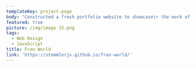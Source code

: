 ```yaml
---
templateKey: project-page
body: "Constructed a fresh portfolio website to showcase\r the work of Hamilton, ON designer Francessca\r Morreale."
featured: true
picture: /img/image 15.png
tags:
  - Web Design
  - JavaScript
title: Fran World
link: 'https://stemmlerjs.github.io/fran-world/'
---
```

